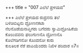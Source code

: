 +++
title = "007 ಎಲೆಲೆ ಪ್ರಳಯದ"

+++
ಎಲೆಲೆ ಪ್ರಳಯದ ರುದ್ರನನು ತಲೆ  
ಬಳಿಚಿಬಿಟ್ಟನು ದ್ರೋಣನಕಟಾ  
ನೆಲನೊಡೆಯನಾಪ್ತಿಗರು ಬಗೆದರು ಸ್ವಾಮಿದ್ರೋಹಿಕೆಯ  
ಕೊಲುವವನು ಫಲುಗುಣನೊ ದ್ರೋಣನೊ  
ಕೊಲೆಗಡಿಗನೋ ಕೊಂದನೋ ಕುರು  
ಕುಲತಿಲಕ ನೆರೆ ಪಾಪಿಯೆಂದರು ನಿಖಿಳ ಪರಿವಾರ    ॥7॥